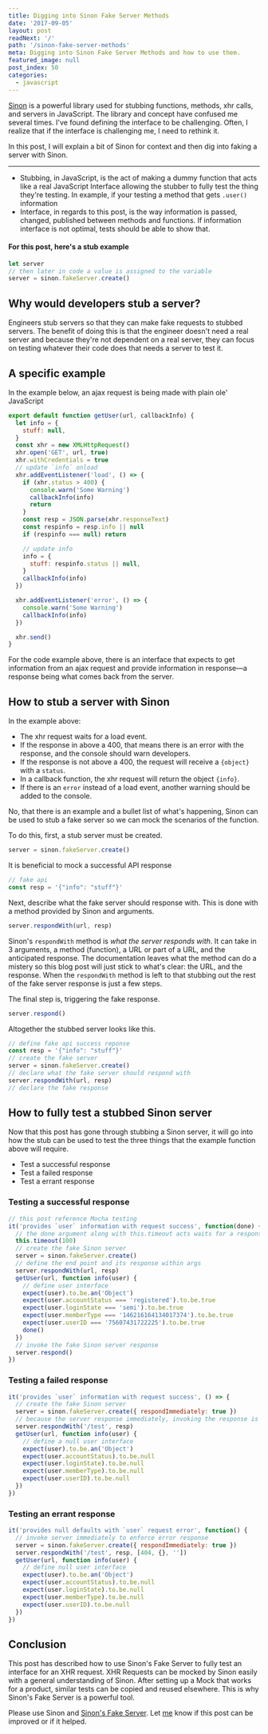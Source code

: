 ```yaml
---
title: Digging into Sinon Fake Server Methods
date: '2017-09-05'
layout: post
readNext: '/'
path: '/sinon-fake-server-methods'
meta: Digging into Sinon Fake Server Methods and how to use them.
featured_image: null
post_index: 50
categories:
  - javascript
---
```


[Sinon](http://sinonjs.org/) is a powerful library used for stubbing functions, methods, xhr calls, and servers in JavaScript. The library and concept have confused me several times. I've found defining the interface to be challenging. Often, I realize that if the interface is challenging me, I need to rethink it.

In this post, I will explain a bit of Sinon for context and then dig into faking a server with Sinon.

---

- Stubbing, in JavaScript, is the act of making a dummy function that acts like a real JavaScript Interface allowing the stubber to fully test the thing they're testing. In example, if your testing a method that gets `.user()` information
- Interface, in regards to this post, is the way information is passed, changed, published between methods and functions. If information interface is not optimal, tests should be able to show that.

#### For this post, here's a stub example

```javascript
let server
// then later in code a value is assigned to the variable
server = sinon.fakeServer.create()
```

## Why would developers stub a server?

Engineers stub servers so that they can make fake requests to stubbed servers. The benefit of doing this is that the engineer doesn't need a real server and because they're not dependent on a real server, they can focus on testing whatever their code does that needs a server to test it.

## A specific example

In the example below, an ajax request is being made with plain ole' JavaScript

```javascript
export default function getUser(url, callbackInfo) {
  let info = {
    stuff: null,
  }
  const xhr = new XMLHttpRequest()
  xhr.open('GET', url, true)
  xhr.withCredentials = true
  // update `info` onload
  xhr.addEventListener('load', () => {
    if (xhr.status > 400) {
      console.warn('Some Warning')
      callbackInfo(info)
      return
    }
    const resp = JSON.parse(xhr.responseText)
    const respinfo = resp.info || null
    if (respinfo === null) return

    // update info
    info = {
      stuff: respinfo.status || null,
    }
    callbackInfo(info)
  })

  xhr.addEventListener('error', () => {
    console.warn('Some Warning')
    callbackInfo(info)
  })

  xhr.send()
}
```

For the code example above, there is an interface that expects to get information from an ajax request and provide information in response—a response being what comes back from the server.

## How to stub a server with Sinon

In the example above:

- The xhr request waits for a load event.
- If the response in above a 400, that means there is an error with the response, and the console should warn developers.
- If the response is not above a 400, the request will receive a `{object}` with a `status`.
- In a callback function, the xhr request will return the object `{info}`.
- If there is an `error` instead of a load event, another warning should be added to the console.

No, that there is an example and a bullet list of what's happening, Sinon can be used to stub a fake server so we can mock the scenarios of the function.

To do this, first, a stub server must be created.

```javascript
server = sinon.fakeServer.create()
```

It is beneficial to mock a successful API response

```javascript
// fake api
const resp = '{"info": "stuff"}'
```

Next, describe what the fake server should response with. This is done with a method provided by Sinon and arguments.

```javascript
server.respondWith(url, resp)
```

Sinon's `respondWith` method is _what the server responds with_. It can take in 3 arguments, a method (function), a URL or part of a URL, and the anticipated response. The documentation leaves what the method can do a mistery so this blog post will just stick to what's clear: the URL, and the response. When the `respondWith` method is left to that stubbing out the rest of the fake server response is just a few steps.

The final step is, triggering the fake response.

```javascript
server.respond()
```

Altogether the stubbed server looks like this.

```javascript
// define fake api success reponse
const resp = '{"info": "stuff"}'
// create the fake server
server = sinon.fakeServer.create()
// declare what the fake server should respond with
server.respondWith(url, resp)
// declare the fake response
```

## How to fully test a stubbed Sinon server

Now that this post has gone through stubbing a Sinon server, it will go into how the stub can be used to test the three things that the example function above will require.

- Test a successful response
- Test a failed response
- Test a errant response

### Testing a successful response

```javascript
// this post reference Mocha testing
it('provides `user` information with request success', function(done) {
  // the done argument along with this.timeout acts waits for a response for 100ms
  this.timeout(100)
  // create the fake Sinon server
  server = sinon.fakeServer.create()
  // define the end point and its response within args
  server.respondWith(url, resp)
  getUser(url, function info(user) {
    // define user interface
    expect(user).to.be.an('Object')
    expect(user.accountStatus === 'registered').to.be.true
    expect(user.loginState === 'semi').to.be.true
    expect(user.memberType === '146216164134017374').to.be.true
    expect(user.userID === '75607431722225').to.be.true
    done()
  })
  // invoke the fake Sinon server response
  server.respond()
})
```

### Testing a failed response

```javascript
it('provides `user` information with request success', () => {
  // create the fake Sinon server
  server = sinon.fakeServer.create({ respondImmediately: true })
  // because the server response immediately, invoking the response is not needed
  server.respondWith('/test', resp)
  getUser(url, function info(user) {
    // define a null user interface
    expect(user).to.be.an('Object')
    expect(user.accountStatus).to.be.null
    expect(user.loginState).to.be.null
    expect(user.memberType).to.be.null
    expect(user.userID).to.be.null
  })
})
```

### Testing an errant response

```javascript
it('provides null defaults with `user` request error', function() {
  // invoke server immediately to enforce error response
  server = sinon.fakeServer.create({ respondImmediately: true })
  server.respondWith('/test', resp, [404, {}, ''])
  getUser(url, function info(user) {
    // define null user interface
    expect(user).to.be.an('Object')
    expect(user.accountStatus).to.be.null
    expect(user.loginState).to.be.null
    expect(user.memberType).to.be.null
    expect(user.userID).to.be.null
  })
})
```

## Conclusion

This post has described how to use Sinon's Fake Server to fully test an interface for an XHR request. XHR Requests can be mocked by Sinon easily with a general understanding of Sinon. After setting up a Mock that works for a product, similar tests can be copied and reused elsewhere. This is why Sinon's Fake Server is a powerful tool.

Please use Sinon and [Sinon's Fake Server](http://sinonjs.org/releases/v2.1.0/fake-xhr-and-server/). Let [me](/issue) know if this post can be improved or if it helped.
